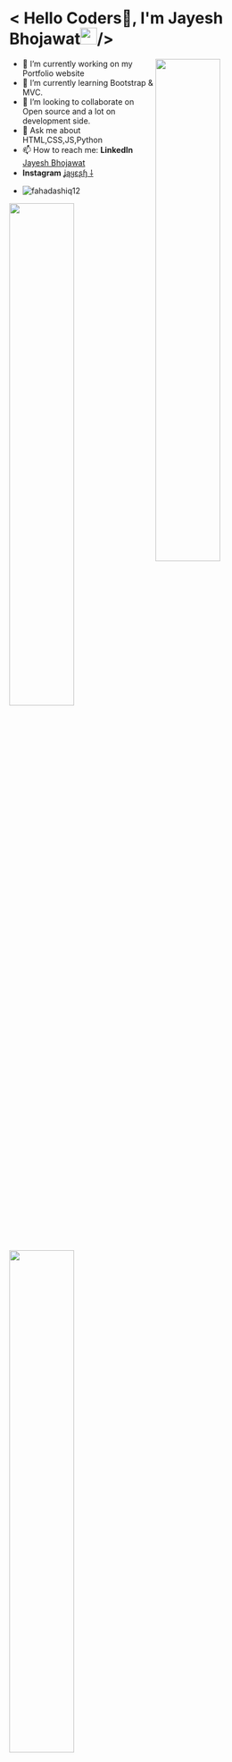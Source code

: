 ###                                                             
<h1 align="left"> < Hello Coders🚀, I'm Jayesh Bhojawat<img src="https://raw.githubusercontent.com/syedareehaquasar/syedareehaquasar/master/gifs/Hi.gif" width="30px">/></h2>
<img width="48%" img src="https://i.pinimg.com/originals/36/7b/5e/367b5e4a292d6a278808ee3def7b2527.gif" align="right"/>

- 🔭 I’m currently working on my Portfolio website
- 🌱 I’m currently learning Bootstrap & MVC.
- 👯 I’m looking to collaborate on Open source and a lot on development side.
- 💬 Ask me about HTML,CSS,JS,Python
- 📫 How to reach me: **LinkedIn** [Jayesh Bhojawat ](https://www.linkedin.com/in/jayeshbhojawat/) 
-  **Instagram** [ʝąყɛʂɧ ⸸](https://www.instagram.com/jayesh_bhojawat/)
-  <p align="left"> <img src="https://komarev.com/ghpvc/?username=fahadashiq12&label=Profile%20views&color=0e75b6&style=flat" alt="fahadashiq12" /> </p>

<img width="48%" img src="https://github-readme-stats.vercel.app/api?username=Jayeshbhojawat&&show_icons=true&title_color=ffffff&icon_color=bb2acf&text_color=daf7dc&bg_color=151515">
<img width="48%" src="https://github-readme-streak-stats.herokuapp.com/?user=Jayeshbhojawat&theme=radical&show_icons=true" />
